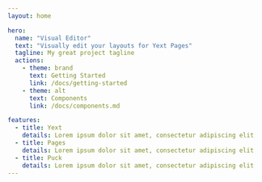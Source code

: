 ```yaml
---
layout: home

hero:
  name: "Visual Editor"
  text: "Visually edit your layouts for Yext Pages"
  tagline: My great project tagline
  actions:
    - theme: brand
      text: Getting Started
      link: /docs/getting-started
    - theme: alt
      text: Components
      link: /docs/components.md

features:
  - title: Yext
    details: Lorem ipsum dolor sit amet, consectetur adipiscing elit
  - title: Pages
    details: Lorem ipsum dolor sit amet, consectetur adipiscing elit
  - title: Puck
    details: Lorem ipsum dolor sit amet, consectetur adipiscing elit
---
```

